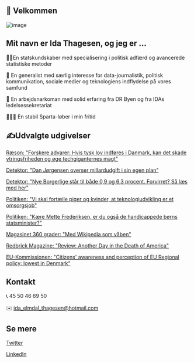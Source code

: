 ## 👋 Velkommen 

![image](https://user-images.githubusercontent.com/81737397/113286744-e5300a00-92ec-11eb-84f5-11319ad0bfd2.png)

## Mit navn er Ida Thagesen, og jeg er ...

👩‍🎓En statskundskaber med specialisering i politisk adfærd og avancerede statistiske metoder

🧠 En generalist med særlig interesse for data-journalistik, politisk kommunikation, sociale medier og teknologiens indflydelse på vores samfund

🏢 En arbejdsnarkoman med solid erfaring fra DR Byen og fra IDAs ledelsessekretariat

🏃🏻‍♀️ En stabil Sparta-løber i min fritid


## ✍️Udvalgte udgivelser

[Ræson: "Forskere advarer: Hvis tysk lov indføres i Danmark, kan det skade ytringsfriheden og øge techgiganternes magt"](https://www.raeson.dk/2021/forskere-advarer-hvis-tysk-lov-indfores-i-danmark-kan-det-skade-ytringsfriheden-og-oge-techgiganternes-magt/)

[Detektor: "Dan Jørgensen overser millardudgift i sin egen plan"](https://www.dr.dk/nyheder/detektor/detektor-dan-joergensen-overser-milliardudgift-i-sin-egen-plan)

[Detektor: "Nye Borgerlige står til både 0,9 og 6,3 procent. Forvirret? Så læs med her"](https://www.dr.dk/nyheder/politik/folketingsvalg/detektor-nye-borgerlige-staar-til-baade-09-og-63-procent-forvirret)

[Politiken: "Vi skal fortælle piger og kvinder, at teknologiudvikling er et omsorgsjob"](https://politiken.dk/debat/debatindlaeg/art7426659/Vi-skal-fort%C3%A6lle-piger-og-kvinder-at-teknologiudvikling-er-et-omsorgsjob)

[Politiken: "Kære Mette Frederiksen, er du også de handicappede børns statsminister?"](https://politiken.dk/debat/debatindlaeg/art8056939/Er-Mette-Frederiksen-ogs%C3%A5-statsminister-for-b%C3%B8rn-med-handikap)

[Magasinet 360 grader: "Med Wikipedia som våben"](https://magasinet360.dk/magasiner/2019-5/med-wikipedia-som-vaaben)

[Redbrick Magazine: "Review: Another Day in the Death of America"](https://www.redbrick.me/review-another-day-death-america-birmingham-literature-festival/)

[EU-Kommissionen: "Citizens' awareness and perception of EU Regional policy: lowest in Denmark"](https://europa.eu/regions-and-cities/news/citizens-awareness-and-perception-eu-regional-policy-lowest-denmark_en)


## Kontakt

📞 45 50 46 69 50

✉️  ida_elmdal_thagesen@hotmail.com

## Se mere

[Twitter](https://twitter.com/idathagesen?lang=da)

[LinkedIn](linkedin.com/in/ida-thagesen/)


